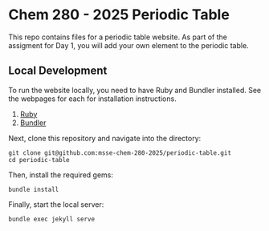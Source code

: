 # Chem 280 - 2025 Periodic Table

This repo contains files for a periodic table website.
As part of the assigment for Day 1, you will add your own element to the periodic table.

## Local Development
To run the website locally, you need to have Ruby and Bundler installed. See the webpages for each for installation instructions.

1. [Ruby](https://www.ruby-lang.org/en/documentation/installation/)
2. [Bundler](https://bundler.io/)

Next, clone this repository and navigate into the directory:

```
git clone git@github.com:msse-chem-280-2025/periodic-table.git
cd periodic-table
```

Then, install the required gems:

```
bundle install
```

Finally, start the local server:

```
bundle exec jekyll serve
```
